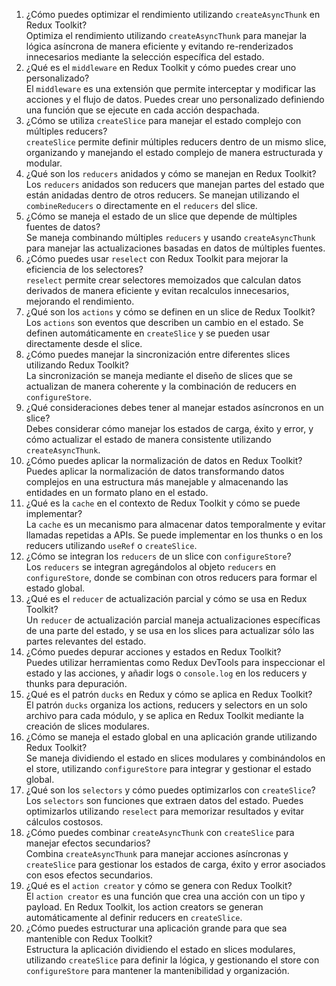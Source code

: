 1) ¿Cómo puedes optimizar el rendimiento utilizando `createAsyncThunk` en Redux Toolkit?  
	Optimiza el rendimiento utilizando `createAsyncThunk` para manejar la lógica asíncrona de manera eficiente y evitando re-renderizados innecesarios mediante la selección específica del estado.
2) ¿Qué es el `middleware` en Redux Toolkit y cómo puedes crear uno personalizado?  
	El `middleware` es una extensión que permite interceptar y modificar las acciones y el flujo de datos. Puedes crear uno personalizado definiendo una función que se ejecute en cada acción despachada.
3) ¿Cómo se utiliza `createSlice` para manejar el estado complejo con múltiples reducers?  
	`createSlice` permite definir múltiples reducers dentro de un mismo slice, organizando y manejando el estado complejo de manera estructurada y modular.
4) ¿Qué son los `reducers` anidados y cómo se manejan en Redux Toolkit?  
	Los `reducers` anidados son reducers que manejan partes del estado que están anidadas dentro de otros reducers. Se manejan utilizando el `combineReducers` o directamente en el `reducers` del slice.
5) ¿Cómo se maneja el estado de un slice que depende de múltiples fuentes de datos?  
	Se maneja combinando múltiples `reducers` y usando `createAsyncThunk` para manejar las actualizaciones basadas en datos de múltiples fuentes.
6) ¿Cómo puedes usar `reselect` con Redux Toolkit para mejorar la eficiencia de los selectores?  
	`reselect` permite crear selectores memoizados que calculan datos derivados de manera eficiente y evitan recalculos innecesarios, mejorando el rendimiento.
7) ¿Qué son los `actions` y cómo se definen en un slice de Redux Toolkit?  
	Los `actions` son eventos que describen un cambio en el estado. Se definen automáticamente en `createSlice` y se pueden usar directamente desde el slice.
8) ¿Cómo puedes manejar la sincronización entre diferentes slices utilizando Redux Toolkit?  
	La sincronización se maneja mediante el diseño de slices que se actualizan de manera coherente y la combinación de reducers en `configureStore`.
9) ¿Qué consideraciones debes tener al manejar estados asíncronos en un slice?  
	Debes considerar cómo manejar los estados de carga, éxito y error, y cómo actualizar el estado de manera consistente utilizando `createAsyncThunk`.
10) ¿Cómo puedes aplicar la normalización de datos en Redux Toolkit?  
	Puedes aplicar la normalización de datos transformando datos complejos en una estructura más manejable y almacenando las entidades en un formato plano en el estado.
11) ¿Qué es la `cache` en el contexto de Redux Toolkit y cómo se puede implementar?  
	La `cache` es un mecanismo para almacenar datos temporalmente y evitar llamadas repetidas a APIs. Se puede implementar en los thunks o en los reducers utilizando `useRef` o `createSlice`.
12) ¿Cómo se integran los `reducers` de un slice con `configureStore`?  
	Los `reducers` se integran agregándolos al objeto `reducers` en `configureStore`, donde se combinan con otros reducers para formar el estado global.
13) ¿Qué es el `reducer` de actualización parcial y cómo se usa en Redux Toolkit?  
	Un `reducer` de actualización parcial maneja actualizaciones específicas de una parte del estado, y se usa en los slices para actualizar sólo las partes relevantes del estado.
14) ¿Cómo puedes depurar acciones y estados en Redux Toolkit?  
	Puedes utilizar herramientas como Redux DevTools para inspeccionar el estado y las acciones, y añadir logs o `console.log` en los reducers y thunks para depuración.
15) ¿Qué es el patrón `ducks` en Redux y cómo se aplica en Redux Toolkit?  
	El patrón `ducks` organiza los actions, reducers y selectors en un solo archivo para cada módulo, y se aplica en Redux Toolkit mediante la creación de slices modulares.
16) ¿Cómo se maneja el estado global en una aplicación grande utilizando Redux Toolkit?  
	Se maneja dividiendo el estado en slices modulares y combinándolos en el store, utilizando `configureStore` para integrar y gestionar el estado global.
17) ¿Qué son los `selectors` y cómo puedes optimizarlos con `createSlice`?  
	Los `selectors` son funciones que extraen datos del estado. Puedes optimizarlos utilizando `reselect` para memorizar resultados y evitar cálculos costosos.
18) ¿Cómo puedes combinar `createAsyncThunk` con `createSlice` para manejar efectos secundarios?  
	Combina `createAsyncThunk` para manejar acciones asíncronas y `createSlice` para gestionar los estados de carga, éxito y error asociados con esos efectos secundarios.
19) ¿Qué es el `action creator` y cómo se genera con Redux Toolkit?  
	El `action creator` es una función que crea una acción con un tipo y payload. En Redux Toolkit, los action creators se generan automáticamente al definir reducers en `createSlice`.
20) ¿Cómo puedes estructurar una aplicación grande para que sea mantenible con Redux Toolkit?  
	Estructura la aplicación dividiendo el estado en slices modulares, utilizando `createSlice` para definir la lógica, y gestionando el store con `configureStore` para mantener la mantenibilidad y organización.